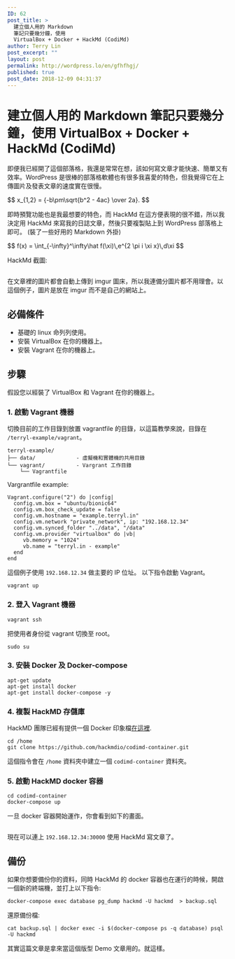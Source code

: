 ```yaml
---
ID: 62
post_title: >
  建立個人用的 Markdown
  筆記只要幾分鐘，使用
  VirtualBox + Docker + HackMd (CodiMd)
author: Terry Lin
post_excerpt: ""
layout: post
permalink: http://wordpress.lo/en/gfhfhgj/
published: true
post_date: 2018-12-09 04:31:37
---
```

<h1>建立個人用的 Markdown 筆記只要幾分鐘，使用 VirtualBox + Docker + HackMd (CodiMd)</h1>
<p>即便我已經開了這個部落格，我還是常常在想，該如何寫文章才能快速、簡單又有效率。WordPress 是很棒的部落格軟體也有很多我喜愛的特色，但我覺得它在上傳圖片及發表文章的速度實在很慢。</p>
<p>$$
x_{1,2} = {-b\pm\sqrt{b^2 - 4ac} \over 2a}.
$$</p>
<p>即時預覽功能也是我最想要的特色，而 HackMd 在這方便表現的很不錯，所以我決定用 HackMd 來寫我的日誌文章，然後只要複製貼上到 WordPress 部落格上即可。 (裝了一些好用的 Markdown 外掛) </p>
<p>$$
f(x) = \int_{-\infty}^\infty\hat f(\xi)\,e^{2 \pi i \xi x}\,d\xi
$$</p>
<p>HackMd 截圖:</p>
<p><img src="https://i.imgur.com/PY9G8S2.png" alt="" /></p>
<p>在文章裡的圖片都會自動上傳到 imgur 圖床，所以我連備分圖片都不用理會。以這個例子，圖片是放在 imgur 而不是自己的網站上。</p>
<h2>必備條件</h2>
<ul>
<li>基礎的 linux 命列列使用。</li>
<li>安裝 VirtualBox 在你的機器上。</li>
<li>安裝 Vagrant 在你的機器上。</li>
</ul>
<h2>步驟</h2>
<p>假設您以經裝了 VirtualBox 和 Vagrant 在你的機器上。 </p>
<h3>1. 啟動 Vagrant 機器</h3>
<p>切換目前的工作目錄到放置 vagrantfile 的目錄，以這篇教學來說，目錄在 <code>/terryl-example/vagrant</code>。</p>
<pre><code>terryl-example/
├── data/             - 虛擬機和實體機的共用目錄
└── vagrant/          - Vargrant 工作目錄
    └── Vagrantfile</code></pre>
<p>Vargrantfile example:</p>
<pre><code class="language-ruby">Vagrant.configure("2") do |config|
  config.vm.box = "ubuntu/bionic64"
  config.vm.box_check_update = false
  config.vm.hostname = "example.terryl.in"
  config.vm.network "private_network", ip: "192.168.12.34"
  config.vm.synced_folder "../data", "/data"
  config.vm.provider "virtualbox" do |vb|
     vb.memory = "1024"
     vb.name = "terryl.in - example"
  end
end</code></pre>
<p>這個例子使用 <code>192.168.12.34</code> 做主要的 IP 位址。
以下指令啟動 Vagrant。</p>
<pre><code>vagrant up</code></pre>
<h3>2. 登入 Vagrant 機器</h3>
<pre><code>vagrant ssh</code></pre>
<p>把使用者身份從 vagrant 切換至 root。</p>
<pre><code>sudo su</code></pre>
<h3>3. 安裝 Docker 及 Docker-compose</h3>
<pre><code>apt-get update
apt-get install docker
apt-get install docker-compose -y</code></pre>
<h3>4. 複製 HackMD 存儲庫</h3>
<p>HackMD 團隊已經有提供一個 Docker 印象檔<a href="https://github.com/hackmdio/codimd-container">在這裡</a>.</p>
<pre><code>cd /home
git clone https://github.com/hackmdio/codimd-container.git</code></pre>
<p>這個指令會在 <code>/home</code> 資料夾中建立一個 <code>codimd-container</code> 資料夾。</p>
<h3>5. 啟動 HackMD docker 容器</h3>
<pre><code>cd codimd-container
docker-compose up</code></pre>
<p>一旦 docker 容器開始運作，你會看到如下的畫面。</p>
<p><img src="https://i.imgur.com/muvolXS.png" alt="" /></p>
<p>現在可以連上 <code>192.168.12.34:30000</code> 使用 HackMd 寫文章了。</p>
<h2>備份</h2>
<p>如果你想要備份你的資料，同時 HackMd 的 docker 容器也在運行的時候，開啟一個新的終端機，並打上以下指令:</p>
<pre><code>docker-compose exec database pg_dump hackmd -U hackmd  &gt; backup.sql</code></pre>
<p>還原備份檔:</p>
<pre><code>cat backup.sql | docker exec -i $(docker-compose ps -q database) psql -U hackmd</code></pre>
<p>其實這篇文章是拿來當這個版型 Demo 文章用的。就這樣。</p>